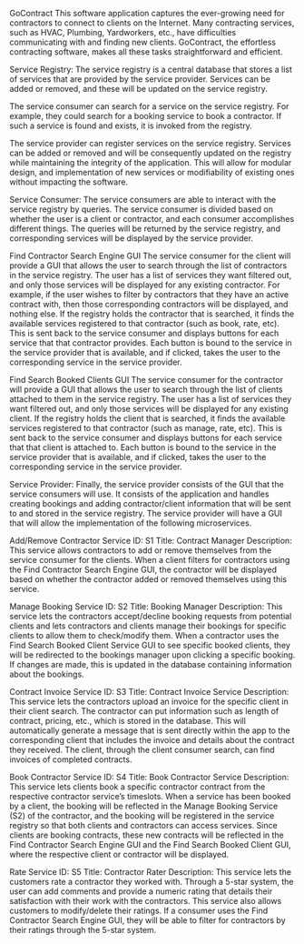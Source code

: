 GoContract
This software application captures the ever-growing need for contractors to connect to clients on the Internet. Many contracting services, such as HVAC, Plumbing, Yardworkers, etc., have difficulties communicating with and finding new clients. GoContract, the effortless contracting software, makes all these tasks straightforward and efficient.

Service Registry:
The service registry is a central database that stores a list of services that are provided by the service provider. Services can be added or removed, and these will be updated on the service registry.

The service consumer can search for a service on the service registry. For example, they could search for a booking service to book a contractor. If such a service is found and exists, it is invoked from the registry.

The service provider can register services on the service registry. Services can be added or removed and will be consequently updated on the registry while maintaining the integrity of the application. This will allow for modular design, and implementation of new services or modifiability of existing ones without impacting the software.

Service Consumer:
The service consumers are able to interact with the service registry by queries. The service consumer is divided based on whether the user is a client or contractor, and each consumer accomplishes different things. The queries will be returned by the service registry, and corresponding services will be displayed by the service provider.

Find Contractor Search Engine GUI
The service consumer for the client will provide a GUI that allows the user to search through the list of contractors in the service registry. The user has a list of services they want filtered out, and only those services will be displayed for any existing contractor. For example, if the user wishes to filter by contractors that they have an active contract with, then those corresponding contractors will be displayed, and nothing else. If the registry holds the contractor that is searched, it finds the available services registered to that contractor (such as book, rate, etc). This is sent back to the service consumer and displays buttons for each service that that contractor provides. Each button is bound to the service in the service provider that is available, and if clicked, takes the user to the corresponding service in the service provider.

Find Search Booked Clients GUI
The service consumer for the contractor will provide a GUI that allows the user to search through the list of clients attached to them in the service registry. The user has a list of services they want filtered out, and only those services will be displayed for any existing client. If the registry holds the client that is searched, it finds the available services registered to that contractor (such as manage, rate, etc). This is sent back to the service consumer and displays buttons for each service that that client is attached to. Each button is bound to the service in the service provider that is available, and if clicked, takes the user to the corresponding service in the service provider.

Service Provider:
Finally, the service provider consists of the GUI that the service consumers will use. It consists of the application and handles creating bookings and adding contractor/client information that will be sent to and stored in the service registry. The service provider will have a GUI that will allow the implementation of the following microservices.

Add/Remove Contractor Service
ID: S1 Title: Contract Manager Description: This service allows contractors to add or remove themselves from the service consumer for the clients. When a client filters for contractors using the Find Contractor Search Engine GUI, the contractor will be displayed based on whether the contractor added or removed themselves using this service.

Manage Booking Service
ID: S2 Title: Booking Manager Description: This service lets the contractors accept/decline booking requests from potential clients and lets contractors and clients manage their bookings for specific clients to allow them to check/modify them. When a contractor uses the Find Search Booked Client Service GUI to see specific booked clients, they will be redirected to the bookings manager upon clicking a specific booking. If changes are made, this is updated in the database containing information about the bookings.

Contract Invoice Service
ID: S3 Title: Contract Invoice Service Description: This service lets the contractors upload an invoice for the specific client in their client search. The contractor can put information such as length of contract, pricing, etc., which is stored in the database. This will automatically generate a message that is sent directly within the app to the corresponding client that includes the invoice and details about the contract they received. The client, through the client consumer search, can find invoices of completed contracts.

Book Contractor Service
ID: S4 Title: Book Contractor Service Description: This service lets clients book a specific contractor contract from the respective contractor service’s timeslots. When a service has been booked by a client, the booking will be reflected in the Manage Booking Service (S2) of the contractor, and the booking will be registered in the service registry so that both clients and contractors can access services. Since clients are booking contracts, these new contracts will be reflected in the Find Contractor Search Engine GUI and the Find Search Booked Client GUI, where the respective client or contractor will be displayed.

Rate Service
ID: S5 Title: Contractor Rater Description: This service lets the customers rate a contractor they worked with. Through a 5-star system, the user can add comments and provide a numeric rating that details their satisfaction with their work with the contractors. This service also allows customers to modify/delete their ratings. If a consumer uses the Find Contractor Search Engine GUI, they will be able to filter for contractors by their ratings through the 5-star system.
